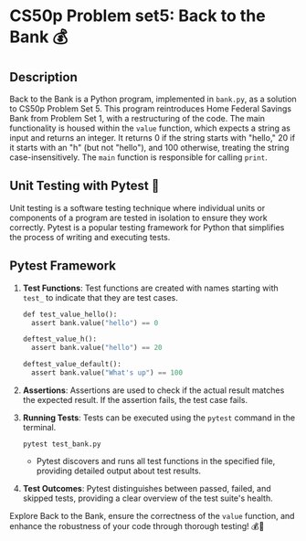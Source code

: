 CS50p Problem set5: Back to the Bank 💰
===================

Description
-----------

Back to the Bank is a Python program, implemented in `bank.py`, as a solution to CS50p Problem Set 5. This program reintroduces Home Federal Savings Bank from Problem Set 1, with a restructuring of the code. The main functionality is housed within the `value` function, which expects a string as input and returns an integer. It returns 0 if the string starts with "hello," 20 if it starts with an "h" (but not "hello"), and 100 otherwise, treating the string case-insensitively. The `main` function is responsible for calling `print`.

Unit Testing with Pytest 🧪
---------------------------

Unit testing is a software testing technique where individual units or components of a program are tested in isolation to ensure they work correctly. Pytest is a popular testing framework for Python that simplifies the process of writing and executing tests.

Pytest Framework
----------------

1.  **Test Functions**: Test functions are created with names starting with `test_` to indicate that they are test cases.

    ```python 
    def test_value_hello():
      assert bank.value("hello") == 0

    deftest_value_h():
      assert bank.value("hello") == 20

    deftest_value_default():
      assert bank.value("What's up") == 100
    
    ```

2.  **Assertions**: Assertions are used to check if the actual result matches the expected result. If the assertion fails, the test case fails.

3.  **Running Tests**: Tests can be executed using the `pytest` command in the terminal.

    ```
    pytest test_bank.py
    ```

    -   Pytest discovers and runs all test functions in the specified file, providing detailed output about test results.
4.  **Test Outcomes**: Pytest distinguishes between passed, failed, and skipped tests, providing a clear overview of the test suite's health.

Explore Back to the Bank, ensure the correctness of the `value` function, and enhance the robustness of your code through thorough testing! 💰🧪
